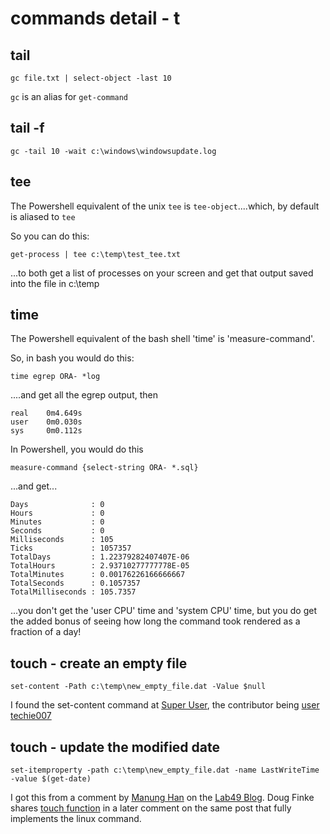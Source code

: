 # commands detail - t

## tail

~~~~~~~~
gc file.txt | select-object -last 10
~~~~~~~~

`gc` is an alias for `get-command`

## tail -f

~~~~~~~~
gc -tail 10 -wait c:\windows\windowsupdate.log 
~~~~~~~~

## tee

The Powershell equivalent of the unix `tee` is `tee-object`....which, by default is aliased to `tee`

So you can do this:

~~~~~~~~
get-process | tee c:\temp\test_tee.txt
~~~~~~~~

...to both get a list of processes on your screen and get that output saved into the file in c:\temp


## time

The Powershell equivalent of the bash shell 'time' is 'measure-command'.

So, in bash you would do this:

~~~~~~~~
time egrep ORA- *log
~~~~~~~~

....and get all the egrep output, then

~~~~~~~~
real    0m4.649s
user    0m0.030s
sys     0m0.112s

~~~~~~~~

In Powershell, you would do this

~~~~~~~~
measure-command {select-string ORA- *.sql}

~~~~~~~~

...and get...

~~~~~~~~
Days              : 0
Hours             : 0
Minutes           : 0
Seconds           : 0
Milliseconds      : 105
Ticks             : 1057357
TotalDays         : 1.22379282407407E-06
TotalHours        : 2.93710277777778E-05
TotalMinutes      : 0.00176226166666667
TotalSeconds      : 0.1057357
TotalMilliseconds : 105.7357

~~~~~~~~

...you don't get the 'user CPU' time and 'system CPU' time, but you do get the added bonus of seeing how long the command took rendered as a fraction of a day!



## touch - create an empty file

~~~~~~~~
set-content -Path c:\temp\new_empty_file.dat -Value $null
~~~~~~~~

I found the set-content command at <a href="http://superuser.com/questions/502374/equivalent-of-linux-touch-to-create-an-empty-file-with-powershell">Super User</a>, the contributor being <a href="http://superuser.com/users/23133/techie007">user techie007</a>

## touch - update the modified date

~~~~~~~~
set-itemproperty -path c:\temp\new_empty_file.dat -name LastWriteTime -value $(get-date)
~~~~~~~~
I got this from a comment by <a href="https://twitter.com/manung">Manung Han</a> on the <a href="http://blog.lab49.com/archives/249#comment-1076">Lab49 Blog</a>. Doug Finke shares <a href="http://blog.lab49.com/archives/249">touch function</a> in a later comment on the same post that fully implements the linux command.

